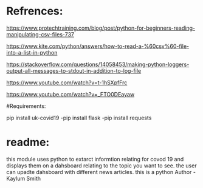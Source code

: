 



# Refrences:


https://www.protechtraining.com/blog/post/python-for-beginners-reading-manipulating-csv-files-737

https://www.kite.com/python/answers/how-to-read-a-%60csv%60-file-into-a-list-in-python

https://stackoverflow.com/questions/14058453/making-python-loggers-output-all-messages-to-stdout-in-addition-to-log-file

https://www.youtube.com/watch?v=t-1hSXpfFrc

https://www.youtube.com/watch?v=_FTO0DEayaw


#Requirements:

pip install uk-covid19 -pip install flask -pip install requests


# readme:
this module uses python to extarct informtion relating for covod 19 and displays them on a dahsboard relating to the topic you want to see. the user can upadte dahsboard with different news articles.
this is a python 
Author - Kaylum Smith
